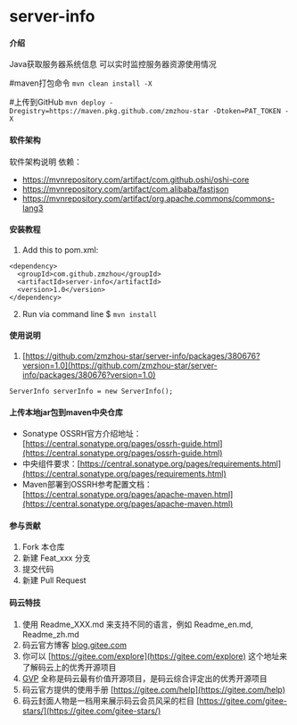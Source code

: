 # server-info

#### 介绍
Java获取服务器系统信息
可以实时监控服务器资源使用情况

#maven打包命令
`mvn clean install -X`

#上传到GitHub
`mvn deploy -Dregistry=https://maven.pkg.github.com/zmzhou-star -Dtoken=PAT_TOKEN -X`

#### 软件架构
软件架构说明
依赖：
* https://mvnrepository.com/artifact/com.github.oshi/oshi-core
* https://mvnrepository.com/artifact/com.alibaba/fastjson
* https://mvnrepository.com/artifact/org.apache.commons/commons-lang3

#### 安装教程

1. Add this to pom.xml:

```
<dependency>
  <groupId>com.github.zmzhou</groupId>
  <artifactId>server-info</artifactId>
  <version>1.0</version>
</dependency>
```

2. Run via command line
$ `mvn install`
#### 使用说明

1.  [https://github.com/zmzhou-star/server-info/packages/380676?version=1.0](https://github.com/zmzhou-star/server-info/packages/380676?version=1.0)

```
ServerInfo serverInfo = new ServerInfo();
```

#### 上传本地jar包到maven中央仓库
* Sonatype OSSRH官方介绍地址：[https://central.sonatype.org/pages/ossrh-guide.html](https://central.sonatype.org/pages/ossrh-guide.html)
* 中央组件要求：[https://central.sonatype.org/pages/requirements.html](https://central.sonatype.org/pages/requirements.html)
* Maven部署到OSSRH参考配置文档： [https://central.sonatype.org/pages/apache-maven.html](https://central.sonatype.org/pages/apache-maven.html)

#### 参与贡献

1.  Fork 本仓库
2.  新建 Feat_xxx 分支
3.  提交代码
4.  新建 Pull Request


#### 码云特技

1.  使用 Readme\_XXX.md 来支持不同的语言，例如 Readme\_en.md, Readme\_zh.md
2.  码云官方博客 [blog.gitee.com](https://blog.gitee.com)
3.  你可以 [https://gitee.com/explore](https://gitee.com/explore) 这个地址来了解码云上的优秀开源项目
4.  [GVP](https://gitee.com/gvp) 全称是码云最有价值开源项目，是码云综合评定出的优秀开源项目
5.  码云官方提供的使用手册 [https://gitee.com/help](https://gitee.com/help)
6.  码云封面人物是一档用来展示码云会员风采的栏目 [https://gitee.com/gitee-stars/](https://gitee.com/gitee-stars/)
